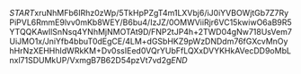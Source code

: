 $START$xruNhMFb6IRhz0zWp/5TkHpPZgT4m1LXVbj6/iJ0iYVBOWjtGb7Z7RyPiPVL6RmmE9lvv0mKb8WEY/B6bu4/IzJZ/0OMWViiRjr6VC15kwiwO6aB9R5YTQQKAwIlSnNsq4YNhMjNMOTAt9D/FNP2tJP4h+2TWD04gNw718UsVem7UiJMO1x/JniYfb4bbuT0dEgCE/4LM+dGSbHKZ9pWzDNDdm76fGXcvMnOyhHrNzXEHHhIdWRkKM+Dv0ssIEed0VQrYUbFfLQXxDVYKHkAVecDD9oMbLnxl71SDUMkUP/VxmgB7B62D54pzVt7vd2g$END$